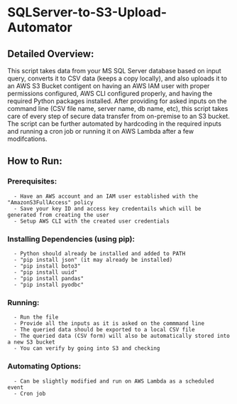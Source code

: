 # SQLServer-to-S3-Upload-Automator

## Detailed Overview:
This script takes data from your MS SQL Server database based on input query, converts it to CSV data (keeps a copy locally), and also uploads it to an AWS S3 Bucket contigent on having an AWS IAM user with proper permissions configured, AWS CLI configured properly, and having the required Python packages installed. After providing for asked inputs on the command line (CSV file name, server name, db name, etc), this script takes care of every step of secure data transfer from on-premise to an S3 bucket. The script can be further automated by hardcoding in the required inputs and running a cron job or running it on AWS Lambda after a few modifcations.

## How to Run:

### Prerequisites:
      - Have an AWS account and an IAM user established with the "AmazonS3FullAccess" policy
      - Save your key ID and access key credentails which will be generated from creating the user
      - Setup AWS CLI with the created user credentials 
      
### Installing Dependencies (using pip):
      - Python should already be installed and added to PATH
      - "pip install json" (it may already be installed)
      - "pip install boto3"
      - "pip install uuid"
      - "pip install pandas"
      - "pip install pyodbc"

### Running:
      - Run the file
      - Provide all the inputs as it is asked on the commmand line
      - The queried data should be exported to a local CSV file
      - The queried data (CSV form) will also be automatically stored into a new S3 bucket
      - You can verify by going into S3 and checking

### Automating Options:
      - Can be slightly modified and run on AWS Lambda as a scheduled event
      - Cron job
